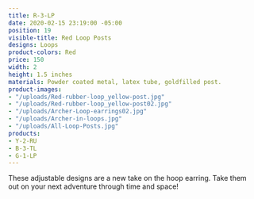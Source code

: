 ```yaml
---
title: R-3-LP
date: 2020-02-15 23:19:00 -05:00
position: 19
visible-title: Red Loop Posts
designs: Loops
product-colors: Red
price: 150
width: 2
height: 1.5 inches
materials: Powder coated metal, latex tube, goldfilled post.
product-images:
- "/uploads/Red-rubber-loop_yellow-post.jpg"
- "/uploads/Red-rubber-loop_yellow-post02.jpg"
- "/uploads/Archer-Loop-earrings02.jpg"
- "/uploads/Archer-in-loops.jpg"
- "/uploads/All-Loop-Posts.jpg"
products:
- Y-2-RU
- B-3-TL
- G-1-LP
---
```


These adjustable designs are a new take on the hoop earring. Take them out on your next adventure through time and space!